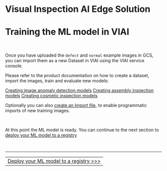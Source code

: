 # Visual Inspection AI Edge Solution

# Training the ML model in VIAI

<br>

Once you have uploaded the `defect` and `normal` example images in GCS, you can import them as a new Dataset in VIAI using the VIAI service console. 

Please refer to the product documentation on how to create a dataset, import the images, train and evaluate new models:

[Creating image anomaly detection models](https://cloud.google.com/visual-inspection-ai/docs/creating-image-anomaly-detection-models)
[Creating assembly inspection models](https://cloud.google.com/visual-inspection-ai/docs/creating-assembly-inspection-models)
[Creating cosmetic inspection models](https://cloud.google.com/visual-inspection-ai/docs/creating-cosmetic-inspection-models)

Optionally you can also [create an Import file](https://cloud.google.com/visual-inspection-ai/docs/import-file-format), to enable programmatic imports of new training images.


<br>

At this point the ML model is ready. You can continue to the next section to [deploy your ML model to a registry](./exportmodel.md)



<br>

___

<table width="100%">
<tr><td><a href="./exportmodel.md">Deploy your ML model to a registry >>></td></tr>
</table>




